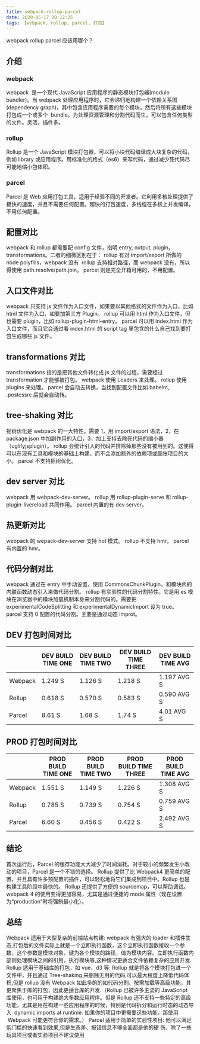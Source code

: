 ```yaml
---
title: webpack-rollup-parcel
date: 2020-05-17 20:12:25
tags: 【webpack, rollup, parcel, 打包】
---
```


webpack rollup parcel 应该用哪个？

<!--more-->

## 介绍

### webpack

webpack  是一个现代 JavaScript 应用程序的静态模块打包器(module bundler)。当 webpack 处理应用程序时，它会递归地构建一个依赖关系图(dependency graph)，其中包含应用程序需要的每个模块，然后将所有这些模块打包成一个或多个  bundle。为处理资源管理和分割代码而生，可以包含任何类型的文件。灵活，插件多。

### rollup

Rollup 是一个 JavaScript 模块打包器，可以将小块代码编译成大块复杂的代码，例如 library 或应用程序。用标准化的格式（es6）来写代码，通过减少死代码尽可能地缩小包体积。

### parcel

Parcel 是 Web 应用打包工具，适用于经验不同的开发者。它利用多核处理提供了极快的速度，并且不需要任何配置。超快的打包速度，多线程在多核上并发编译，不用任何配置。

## 配置对比

webpack 和 rollup 都需要配 config 文件，指明 entry, output, plugin，transformations。二者的细微区别在于： rollup 有对 import/export 所做的 node polyfills，webpack 没有  rollup 支持相对路径，而 webpack 没有，所以得使用 path.resolve/path.join。
parcel 则是完全开箱可用的，不用配置。

## 入口文件对比

webpack 只支持 js 文件作为入口文件，如果要以其他格式的文件作为入口，比如 html 文件为入口，如要加第三方 Plugin。
rollup 可以用 html 作为入口文件，但也需要 plugin，比如 rollup-plugin-html-entry。
parcel 可以用 index.html 作为入口文件，而且它会通过看 index.html 的 script tag 里包含的什么自己找到要打包生成哪些 js 文件。

## transformations 对比

transformations 指的是把其他文件转化成 js 文件的过程，需要经过 transformation 才能够被打包。
webpack 使用 Loaders 来处理。
rollup 使用 plugins 来处理。
parcel 会自动去转换，当找到配置文件比如.babelrc, .postcssrc 后就会自动转。

## tree-shaking 对比

摇树优化是 webpack 的一大特性。需要 1，用 import/export 语法，2，在 package.json 中加副作用的入口，3，加上支持去除死代码的缩小器（uglifyjsplugin）。
rollup 会统计引入的代码并排除掉那些没有被用到的。这使得可以在现有工具和模块的基础上构建，而不会添加额外的依赖项或膨胀项目的大小。
parcel 不支持摇树优化。

## dev server 对比

webpack 用 webpack-dev-server。
rollup 用 rollup-plugin-serve 和 rollup-plugin-livereload 共同作用。
parcel 内置的有 dev server。

## 热更新对比

webpack 的 wepack-dev-server 支持 hot 模式。
rollup 不支持 hmr。
parcel 有内置的 hmr。

## 代码分割对比

webpack 通过在 entry 中手动设置，使用 CommonsChunkPlugin，和模块内的内联函数动态引入来做代码分割。
rollup 有实验性的代码分割特性。它是用 es 模块在浏览器中的模块加载机制本身来分割代码的。需要把 experimentalCodeSplitting 和 experimentalDynamicImport 设为 true。
parcel 支持 0 配置的代码分割。主要是通过动态 improt。

## DEV 打包时间对比

|         | DEV BUILD TIME ONE | DEV BUILD TIME TWO | DEV BUILD TIME THREE | DEV BUILD TIME AVG |
| ------- | ------------------ | ------------------ | -------------------- | ------------------ |
| Webpack | 1.249 S            | 1.126 S            | 1.218 S              | 1.197 AVG S        |
| Rollup  | 0.618 S            | 0.570 S            | 0.583 S              | 0.590 AVG S        |
| Parcel  | 8.61 S             | 1.68 S             | 1.74 S               | 4.01 AVG S         |

## PROD 打包时间对比

|         | PROD BUILD TIME ONE | PROD BUILD TIME TWO | PROD BUILD TIME THREE | PROD BUILD TIME AVG |
| ------- | ------------------- | ------------------- | --------------------- | ------------------- |
| Webpack | 1.551 S             | 1.149 S             | 1.226 S               | 1.308 AVG S         |
| Rollup  | 0.785 S             | 0.739 S             | 0.754 S               | 0.759 AVG S         |
| Parcel  | 6.60 S              | 0.456 S             | 0.422 S               | 2.492 AVG S         |

## 结论

首次运行后，Parcel 的缓存功能大大减少了时间消耗。对于较小的频繁发生小改动的项目，Parcel 是一个不错的选择。
Rollup 提供了比 Webpack4 更简单的配置，并且具有许多预配置的插件，可以轻松地将它们集成到项目中。Rollup 也是构建工具阶段中最快的。
Rollup 还提供了方便的 sourcemap，可以帮助调试。
webpack 4 的使用变得更加容易，尤其是通过便捷的 mode 属性（现在设置为“production”时将强制最小化）。

## 总结

Webpack 适⽤于⼤型复杂的前端站点构建: webpack 有强⼤的 loader 和插件⽣态,打包后的⽂件实际上就是⼀个⽴即执⾏函数，这个⽴即执⾏函数接收⼀个参数，这个参数是模块对象，键为各个模块的路径，值为模块内容。⽴即执行函数内部则处理模块之间的引⽤，执⾏模块等,这种情况更适合⽂件依赖复杂的应⽤开发.
Rollup 适⽤于基础库的打包，如 vue、d3 等: Rollup 就是将各个模块打包进⼀个⽂件中，并且通过 Tree-shaking 来删除⽆⽤的代码,可以最⼤程度上降低代码体积,但是 rollup 没有 Webpack 如此多的的如代码分割、按需加载等⾼级功能，其更聚焦于库的打包，因此更适合库的开发.（Rollup 已被许多主流的 JavaScript 库使用，也可用于构建绝大多数应用程序。但是 Rollup 还不支持一些特定的高级功能，尤其是用在构建一些应用程序的时候，特别是代码拆分和运行时态的动态导入  dynamic imports at runtime. 如果你的项目中更需要这些功能，那使用  Webpack 可能更符合你的需求。）
Parcel 适⽤于简单的实验性项⽬: 他可以满⾜低⻔槛的快速看到效果,但是⽣态差、报错信息不够全⾯都是他的硬 伤，除了⼀些玩具项⽬或者实验项⽬不建议使⽤
